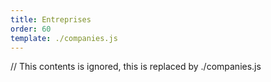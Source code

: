 ```yaml
---
title: Entreprises
order: 60
template: ./companies.js
---
```


// This contents is ignored, this is replaced by ./companies.js
